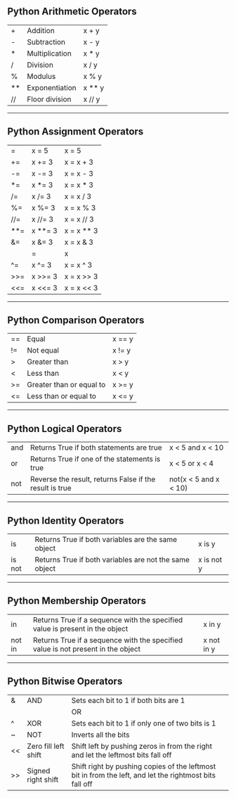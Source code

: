 ## Python Arithmetic Operators

|    |                       |        |
|----|-----------------------|--------|
| +  | Addition              | x + y  |
| -  | Subtraction           | x - y  |
| *  | Multiplication        | x * y  |
| /  | Division              | x / y  |
| %  | Modulus               | x % y  |
| ** | Exponentiation        | x ** y |
| // | Floor division        | x // y |

------------------

## Python Assignment Operators

|     |         |            |
|-----|---------|------------|
| =   | x = 5   | x = 5      |
| +=  | x += 3  | x = x + 3  |
| -=  | x -= 3  | x = x - 3  |
| *=  | x *= 3  | x = x * 3  |
| /=  | x /= 3  | x = x / 3  |
| %=  | x %= 3  | x = x % 3  |
| //= | x //= 3 | x = x // 3 |
| **= | x **= 3 | x = x ** 3 |
| &=  | x &= 3  | x = x & 3  |
| |=  | x |= 3  | x = x | 3  |
| ^=  | x ^= 3  | x = x ^ 3  |
| >>= | x >>= 3 | x = x >> 3 |
| <<= | x <<= 3 | x = x << 3 |

-------

## Python Comparison Operators

|     |                          |            |
|-----|--------------------------|------------|
| ==  | Equal                    | x == y     |
| !=  | Not equal                | x != y     |
| >   | Greater than             | x > y      |
| <   | Less than                | x < y      |
| >=  | Greater than or equal to | x >= y     |
| <=  | Less than or equal to    | x <= y     |

-------

## Python Logical Operators

|      |                                                         |                       |
|------|---------------------------------------------------------|-----------------------|
| and  | Returns True if both statements are true                | x < 5 and  x < 10     |
| or   | Returns True if one of the statements is true           | x < 5 or x < 4        |
| not  | Reverse the result, returns False if the result is true | not(x < 5 and x < 10) |

------

## Python Identity Operators

|        |                                                         |                       |
|--------|---------------------------------------------------------|-----------------------|
| is     | Returns True if both variables are the same object      | x is y                |
| is not | Returns True if both variables are not the same object  | x is not y            |

--------

## Python Membership Operators

|        |                                                                                  |            |
|--------|----------------------------------------------------------------------------------|------------|
| in     | Returns True if a sequence with the specified value is present in the object     | x in y     |
| not in | Returns True if a sequence with the specified value is not present in the object | x not in y |

-------

## Python Bitwise Operators

|    |                      |                                                                                                         |
|----|----------------------|---------------------------------------------------------------------------------------------------------|
| &  | AND                  | Sets each bit to 1 if both bits are 1                                                                   |
| |  | OR                   | Sets each bit to 1 if one of two bits is 1                                                              |
|  ^ | XOR                  | Sets each bit to 1 if only one of two bits is 1                                                         |
| ~  | NOT                  | Inverts all the bits                                                                                    |
| << | Zero fill left shift | Shift left by pushing zeros in from the right and let the leftmost bits fall off                        |
| >> | Signed right shift   | Shift right by pushing copies of the leftmost bit in from the left, and let the rightmost bits fall off |
